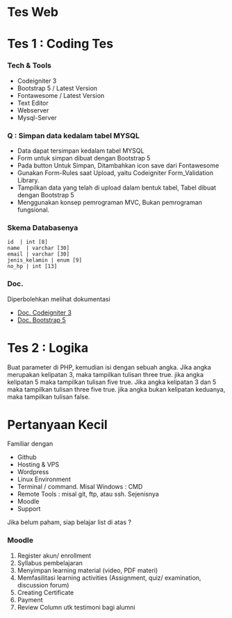 # Tes Web

# Tes 1 : Coding Tes

### Tech & Tools

- Codeigniter 3
- Bootstrap 5 / Latest Version
- Fontawesome / Latest Version
- Text Editor
- Webserver
- Mysql-Server

### Q : Simpan data kedalam tabel MYSQL

- Data dapat tersimpan kedalam tabel MYSQL
- Form untuk simpan dibuat dengan Bootstrap 5
- Pada button Untuk Simpan, Ditambahkan icon save dari Fontawesome
- Gunakan Form-Rules saat Upload, yaitu Codeigniter Form_Validation Library.
- Tampilkan data yang telah di upload dalam bentuk tabel, Tabel dibuat dengan Bootstrap 5
- Menggunakan konsep pemrograman MVC, Bukan pemrograman fungsional.

### Skema Databasenya

```
id  | int [8]
name  | varchar [30]
email | varchar [30]
jenis_kelamin | enum [9]
no_hp | int [13]
```
### Doc.

Diperbolehkan melihat dokumentasi

- [Doc. Codeigniter 3](https://codeigniter.com/userguide3/index.html)
- [Doc. Bootstrap 5](https://getbootstrap.com/docs/5.0/getting-started/introduction/)

# Tes 2 : Logika

Buat parameter di PHP, kemudian isi dengan sebuah angka. Jika angka merupakan kelipatan 3, maka tampilkan tulisan three true. jika angka kelipatan 5 maka tampilkan tulisan five true. Jika angka kelipatan 3 dan 5 maka tampilkan tulisan three five true. jika angka bukan kelipatan keduanya, maka tampilkan tulisan false.

# Pertanyaan Kecil

Familiar dengan

- Github
- Hosting & VPS
- Wordpress
- Linux Environment
- Terminal / command. Misal Windows : CMD
- Remote Tools : misal git, ftp, atau ssh. Sejenisnya
- Moodle
- Support

Jika belum paham, siap belajar list di atas ?

### Moodle

1. Register akun/ enrollment
2. Syllabus pembelajaran
3. Menyimpan learning material (video, PDF materi)
4. Memfasilitasi learning activities (Assignment, quiz/ examination, discussion forum)
5. Creating Certificate
6. Payment 
7. Review Column utk testimoni bagi alumni
